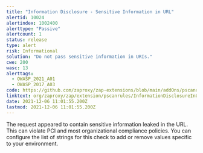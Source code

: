 ```yaml
---
title: "Information Disclosure - Sensitive Information in URL"
alertid: 10024
alertindex: 1002400
alerttype: "Passive"
alertcount: 1
status: release
type: alert
risk: Informational
solution: "Do not pass sensitive information in URIs."
cwe: 200
wasc: 13
alerttags: 
  - OWASP_2021_A01
  - OWASP_2017_A03
code: https://github.com/zaproxy/zap-extensions/blob/main/addOns/pscanrules/src/main/java/org/zaproxy/zap/extension/pscanrules/InformationDisclosureInUrlScanRule.java
linktext: org/zaproxy/zap/extension/pscanrules/InformationDisclosureInUrlScanRule.java
date: 2021-12-06 11:01:55.200Z
lastmod: 2021-12-06 11:01:55.200Z
---
```

The request appeared to contain sensitive information leaked in the URL. This can violate PCI and most organizational compliance policies. You can configure the list of strings for this check to add or remove values specific to your environment.
